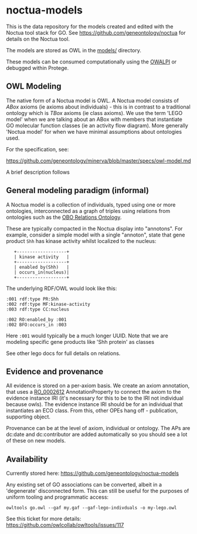 # noctua-models

This is the data repository for the models created and edited with the Noctua tool stack for GO. See https://github.com/geneontology/noctua
for details on the Noctua tool.

The models are stored as OWL in the [models/](models/) directory.

These models can be consumed computationally using the [OWALPI](https://github.com/owlcs/owlapi/) or debugged within Protege.

## OWL Modeling

The native form of a Noctua model is OWL. A Noctua model consists of *ABox* axioms (ie axioms about individuals) - this is in contrast to a traditional ontology which is *TBox* axioms (ie class axioms). We use the term 'LEGO model' when we are talking about an ABox with members that instantiate GO molecular function classes (ie an activity flow diagram). More generally 'Noctua model' for when we have minimal assumptions about ontologies used.

For the specification, see:

https://github.com/geneontology/minerva/blob/master/specs/owl-model.md

A brief description follows

## General modeling paradigm (informal)

A Noctua model is a collection of individuals, typed using one or more
ontologies, interconnected as a graph of triples using relations from
ontologies such as the [OBO Relations Ontology](https://github.com/oborel/obo-relations).

These are typically compacted in the Noctua display into
"annotons". For example, consider a simple model with a single
"annoton", state that gene product `Shh` has kinase activity whilst
localized to the nucleus:

```
   +-------------------+
   | kinase activity   |
   +-------------------+
   | enabled by(Shh)   |
   | occurs_in(nucleus)|
   +-------------------+
```

The underlying RDF/OWL would look like this:

```
:001 rdf:type PR:Shh
:002 rdf:type MF:kinase-activity
:003 rdf:type CC:nucleus

:002 RO:enabled_by :001
:002 BFO:occurs_in :003
```

Here `:001` would typically be a much longer UUID. Note that we are
modeling specific gene products like 'Shh protein' as classes

See other lego docs for full details on relations. 

## Evidence and provenance

All evidence is stored on a per-axiom basis. We create an axiom annotation, that uses a [RO_0002612](http://purl.obolibrary.org/obo/RO_0002612) AnnotationProperty to connect the axiom to the evidence instance IRI (it's necessary for this to be to the IRI not individual because owls). The evidence instance IRI should be for an individual that instantiates an ECO class. From this, other OPEs hang off - publication, supporting object.

Provenance can be at the level of axiom, individual or ontology. The APs are dc:date and dc:contributor are added automatically so you should see a lot of these on new models.

## Availability

Currently stored here:
https://github.com/geneontology/noctua-models

Any existing set of GO associations can be converted, albeit in a 'degenerate' disconnected form. This can still be useful for the purposes of uniform tooling and programmatic access:

    owltools go.owl --gaf my.gaf --gaf-lego-indivduals -o my-lego.owl
    
See this ticket for more details: https://github.com/owlcollab/owltools/issues/117

